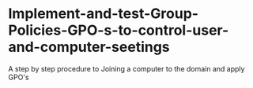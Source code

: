 # Implement-and-test-Group-Policies-GPO-s-to-control-user-and-computer-seetings
A step by step procedure to Joining a computer to  the domain and apply GPO's 
